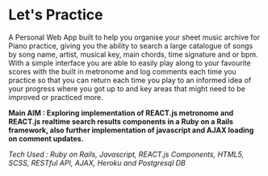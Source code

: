 <h1> Let's Practice </h1>

<p>A Personal Web App built to help you organise your sheet music archive for Piano practice, giving you the ability to search a large catalogue of songs by song name, artist, musical key, main chords, time signature and or bpm. With a simple interface you are able to easily play along to your favourite scores with the built in metronome and log comments each time you practice so that you can return each time you play to an informed idea of your progress where you got up to and key areas that might need to be improved or practiced more. </p>

<p><b>Main AIM : Exploring implementation of REACT.js metronome and REACT.js realtime search results components in a Ruby on a Rails framework, also further implementation of javascript and AJAX loading on comment updates.</b></p>

<p><i>Tech Used : Ruby on Rails, Javascript, REACT.js Components, HTML5, SCSS, RESTful API, AJAX, Heroku and Postgresql DB</i> </p>

